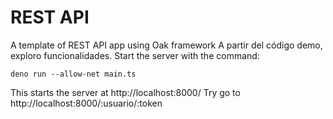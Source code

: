 # REST API

A template of REST API app using Oak framework
A partir del código demo, exploro funcionalidades.
Start the server with the command:

```
deno run --allow-net main.ts
```

This starts the server at http://localhost:8000/
Try go to http://localhost:8000/:usuario/:token
